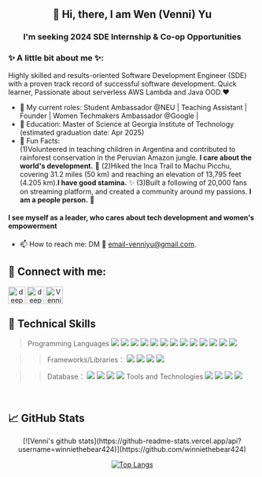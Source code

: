 <h2 align="center"> 👋 Hi, there, I am Wen (Venni) Yu </h2>
<h3 align="center"> I'm seeking 2024 SDE Internship & Co-op Opportunities </h3>

### ✨ A little bit about me ✨:
Highly skilled and results-oriented Software Development Engineer (SDE) with a proven track record of successful software development. Quick learner, Passionate about serverless AWS Lambda and Java OOD.❤
- 🔭 My current roles: Student Ambassador @NEU | Teaching Assistant | Founder | Women Techmakers Ambassador @Google |
- 🌱 Education: Master of Science at Georgia Institute of Technology (estimated graduation date: Apr 2025)
- 👯 Fun Facts:<br>
  (1)Volunteered in teaching children in Argentina and contributed to rainforest conservation in the Peruvian Amazon jungle. **I care about the world's development.** 🔭
  (2)Hiked the Inca Trail to Machu Picchu, covering 31.2 miles (50 km) and reaching an elevation of 13,795 feet (4.205 km).**I have good stamina.** ✨
  (3)Built a following of 20,000 fans on streaming platform, and created a community around my passions. **I am a people person.** 💬

#### I see myself as a leader, who cares about tech development and women's empowerment 
- 📫 How to reach me: DM 📱 email-venniyu@gmail.com.

## 🤝 Connect with me:
<div align="center">
  <a href="https://www.linkedin.com/in/venni-yu/"><img align="left" src="https://github.com/winniethebear424/winniethebear424/blob/main/5296501_linkedin_network_linkedin%20logo_icon.png" alt="deepa Jarout | LinkedIn" width="35px"/></a>
  
  <a href="https://venniyu.medium.com/"><img align="left" src="https://github.com/winniethebear424/winniethebear424/blob/main/7079375_medium%20logo_medium_icon.png" alt="deepa jarout | Medium" width="35px"/></a>
  
  <a href="mailto:veniyu@gmail.com"><img align="left" src="https://github.com/winniethebear424/winniethebear424/blob/main/2993691_brand_brands_gmail_logo_logos_icon.png" alt="Venni Yu | Gmail" width="35px"/></a>
  
</div>
</br>
</br>


## 💼 Technical Skills
>Programming Languages
![](https://img.shields.io/badge/Code-Java-informational?style=flat&logo=Java&color=F7DF1E)
![](https://img.shields.io/badge/Code-Redux-informational?style=flat&logo=Redux&color=764ABC)
![](https://img.shields.io/badge/Code-Python-informational?style=flat&logo=Python&logoColor=white)
![](https://img.shields.io/badge/code-GraphQL-informational?style=flat&logo=graphql&logoColor=white)
![](https://img.shields.io/badge/code-JWT-informational?style=flat&logo=JSON%20web%20tokens)
![](https://img.shields.io/badge/code-GULP-informational?style=flat&logo=gulp&logoColor=white)
![](https://img.shields.io/badge/Code-JavaScript-informational?style=flat&logo=JavaScript&color=F7DF1E)
![](https://img.shields.io/badge/Code-HTML-informational?style=flat&logo=HTML&color=E34F26)
![](https://img.shields.io/badge/Code-SQLite-informational?style=flat&logo=SQLite&color=003B57)
![](https://img.shields.io/badge/Code-css-informational?style=flat&logo=css&logoColor=white)
![](https://img.shields.io/badge/Code-Typescript-informational?style=flat&logo=typescript&logoColor=white)
![](https://img.shields.io/badge/Code-React-informational?style=flat&logo=react&color=61DAFB)
![](https://img.shields.io/badge/Code-Redux-informational?style=flat&logo=Redux&color=764ABC)

>>Frameworks/Libraries：
![](https://img.shields.io/badge/Framework-Django-informational?style=flat&logo=Framework&logoColor=white) 
![](https://img.shields.io/badge/Framework-node.js-informational?style=flat&logo=node.js&logoColor=white)
![](https://img.shields.io/badge/Framework-express.js-informational?style=flat&logo=express&logoColor=white)
![](https://img.shields.io/badge/Style-Bootstrap-informational?style=flat&logo=Bootstrap&color=7952B3)

>>Database：
![](https://img.shields.io/badge/Database-MongoDB-informational?style=flat&logo=mongodb&logoColor=white)
![](https://img.shields.io/badge/Database-JSON-informational?style=flat&logo=JSON&lColor=764ABC)
![](https://img.shields.io/badge/Database-PostgreSQL-informational?style=flat&logo=PostgreSQL&color=336791)
![](https://img.shields.io/badge/Database-MySQL-informational?style=flat&logo=MySQL&color=336791)
>>Tools and Technologies
![](https://img.shields.io/badge/Code-Restful_API-informational?style=flat&logo=restful&logoColor=336791)
![](https://img.shields.io/badge/Tool-JWT-informational?style=flat&logo=JWT&color=F05032)
![](https://img.shields.io/badge/Tools-Git-informational?style=flat&logo=Git&color=F05032)
![](https://img.shields.io/badge/Tools-GitHub-informational?style=flat&logo=GitHub&color=181717)
</br>


## 📈 GitHub Stats 
<div align="center">
[![Venni's github stats](https://github-readme-stats.vercel.app/api?username=winniethebear424)](https://github.com/winniethebear424)

[![Top Langs](https://github-readme-stats.vercel.app/api/top-langs/?username=winniethebear424&layout=compact)](https://github.com/winniethebear424)
</div>
